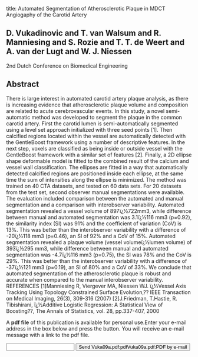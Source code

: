 title: Automated Segmentation of Atherosclerotic Plaque in MDCT Angiogaphy of the Carotid Artery

## D. Vukadinovic and T. van Walsum and R. Manniesing and S. Rozie and T. T. de Weert and A. van der Lugt and W. J. Niessen
2nd Dutch Conference on Biomedical Engineering


## Abstract
There is large interest in automated carotid artery plaque analysis, as there is increasing evidence that atherosclerotic plaque volume and composition are related to acute cerebrovascular events. In this study, a novel semi-automatic method was developed to segment the plaque in the common carotid artery. First the carotid lumen is semi-automatically segmented using a level set approach initialized with three seed points [1]. Then calcified regions located within the vessel are automatically detected with the GentleBoost framework using a number of descriptive features. In the next step, voxels are classified as being inside or outside vessel with the GentleBoost framework with a similar set of features [2]. Finally, a 2D ellipse shape deformable model is fitted to the combined result of the calcium and vessel wall classification. The ellipses are fitted in a way that automatically detected calcified regions are positioned inside each ellipse, at the same time the sum of intensities along the ellipse is minimized. The method was trained on 40 CTA datasets, and tested on 60 data sets. For 20 datasets from the test set, second observer manual segmentations were available. The evaluation included comparison between the automated and manual segmentation and a comparison with interobserver variability. Automated segmentation revealed a vessel volume of 897ï¿½722mm3, while difference between manual and automated segmentation was 3.1ï¿½116 mm3 (p=0.92), the similarity index (SI) was 91% and the coefficient of variation (CoV) is 13%. This was better than the interobserver variability with a difference of -20ï¿½118 mm3 (p=0.46), an SI of 92% and a CoV of 15%. Automated segmentation revealed a plaque volume (vessel volumeï¿½lumen volume) of 393ï¿½295 mm3, while difference between manual and automated segmentation was -4.7ï¿½116 mm3 (p=0.75), the SI was 78% and the CoV is 29%. This was better than the interobserver variability with a difference of -37ï¿½121 mm3 (p=0.19), an SI of 80% and a CoV of 33%. We conclude that automated segmentation of the atherosclerotic plaque is robust and accurate when compared to the manual interobserver variability. REFERENCES [1]Manniesing R, Viergever MA, Niessen WJ. ï¿½Vessel Axis Tracking Using Topology Constrained Surface Evolution,?? IEEE Transaction on Medical Imaging, 26(3), 309-316 (2007) [2]J.Friedman, T.Hastie, R. Tibishirani, ï¿½Additive Logistic Regression: A Statistical View of Boosting??, The Annals of Statistics, vol. 28, pp.337-407, 2000

A <b>pdf file</b> of this publication is available for personal use.Enter your e-mail address in the box below and press the button. You will receive an e-mail message with a link to the pdf file.
<form action="sender.php">  <input type="text" name="email">  <input type="submit" value="Send Vuka09a.pdf:pdfVuka09a.pdf:PDF by e-mail"></form>